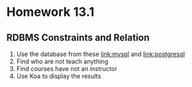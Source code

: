 # Homework 13.1
## RDBMS Constraints and Relation
1. Use the database from these [link:mysql](https://drive.google.com/drive/folders/1nGTdcs_R7yMjeMNCjAh8TilHIT5R1vnt) and [link:postgresql](https://drive.google.com/drive/folders/1nGTdcs_R7yMjeMNCjAh8TilHIT5R1vnt)
2. Find who are not teach anything
3. Find courses have not an instructor
4. Use Koa to display the results 